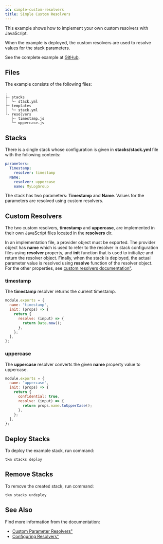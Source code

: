 ```yaml
---
id: simple-custom-resolvers
title: Simple Custom Resolvers
---
```


This example shows how to implement your own custom resolvers with JavaScript.

When the example is deployed, the custom resolvers are used to resolve values for the stack parameters.

See the complete example at [GitHub](https://github.com/takomo-io/takomo-examples/tree/master/custom-resolvers/simple).

## Files

The example consists of the following files:

```
.
├─ stacks
│  └- stack.yml
├─ templates
│  └─ stack.yml
└- resolvers
   ├- timestamp.js
   └─ uppercase.js
```

## Stacks

There is a single stack whose configuration is given in **stacks/stack.yml** file with
the following contents:

```yaml title="stacks/stack.yml"
parameters:
  Timestamp:
    resolver: timestamp
  Name:
    resolver: uppercase
    name: MyLogGroup
```

The stack has two parameters: **Timestamp** and **Name**. Values for the parameters are resolved
using custom resolvers.

## Custom Resolvers

The two custom resolvers, **timestamp** and **uppercase**, are implemented in their own JavaScript files
located in the **resolvers** dir.

In an implementation file, a provider object must be exported. The provider object has **name** which
is used to refer to the resolver in stack configuration files using **resolver** property, and **init**
function that is used to initialize and return the resolver object. Finally, when the stack is deployed,
the actual parameter value is resolved using **resolve** function of the resolver object. For the other
properties, see [custom resolvers documentation"](/docs/stacks/parameter-resolvers#implementing-custom-parameter-resolvers).

### timestamp

The **timestamp** resolver returns the current timestamp.

```javascript
module.exports = {
  name: "timestamp",
  init: (props) => {
    return {
      resolve: (input) => {
        return Date.now();
      },
    };
  },
};
```

### uppercase

The **uppercase** resolver converts the given **name** property value to uppercase.

```javascript
module.exports = {
  name: "uppercase",
  init: (props) => {
    return {
      confidential: true,
      resolve: (input) => {
        return props.name.toUpperCase();
      },
    };
  },
};
```

## Deploy Stacks

To deploy the example stack, run command:

```
tkm stacks deploy
```

## Remove Stacks

To remove the created stack, run command:

```
tkm stacks undeploy
```

## See Also

Find more information from the documentation:

- [Custom Parameter Resolvers"](/docs/stacks/parameter-resolvers#implementing-custom-parameter-resolvers)
- [Configuring Resolvers"](/docs/config-reference/stacks#parameters)
